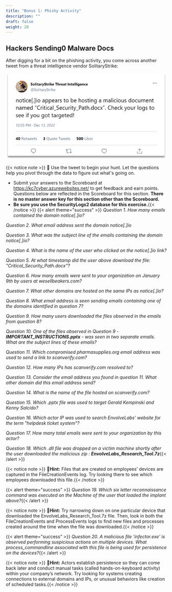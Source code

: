 ```yaml
---
title: "Bonus 1: Phishy Activity"
description: ""
draft: false
weight: 20
---
```



## Hackers Sending0 Malware Docs

After digging for a bit on the phishing activity, you come across another tweet from a threat intelligence vendor SolitaryStrike:

<img src= "https://github.com/bgrant34/workshops/blob/master/content/english/kusto-kc7/Images/Bonus1.png?raw=true" alt= “” width="value" height="value">


{{< notice note >}}
🤔 Use the tweet to begin your hunt. Let the questions help you pivot through the data to figure out what's going on.     
- Submit your answers to the Scoreboard at https://kc7cyber.azurewebsites.net/ to get feedback and earn points. Questions below are reflected in the Scoreboard for this section. **There is no master answer key for this section other than the Scoreboard.**
- **Be sure you use the SecurityLogs2 database for this exercise.**{{< /notice >}}
{{< alert theme="success" >}}
*Question 1.	How many emails contained the domain notice[.]io?*

*Question 2.	What email address sent the domain notice[.]io*

*Question 3.	What was the subject line of the emails containing the domain notice[.]io?*

*Question 4.	What is the name of the user who clicked on the notice[.]io link?*

*Question 5.	At what timestamp did the user above download the file: "Critical_Security_Path.docx"?*


*Question 6.	How many emails were sent to your organization on January 9th by users at wesellbeakers.com?*

*Question 7.	What other domains are hosted on the same IPs as notice[.]io?*

*Question 8.	What email address is seen sending emails containing one of the domains identified in question 7?*

*Question 9.	How many users downloaded the files observed in the emails from question 8?*

*Question 10.	One of the files observed in Question 9 - **IMPORTANT_INSTRUCTIONS.pptx** - was seen in two separate emails. What are the subject lines of these emails?*

*Question 11.	Which compromised pharmasupplies.org email address was used to send a link to scanverify.com?*

*Question 12.	How many IPs has scanverify.com resolved to?*

*Question 13.	Consider the email address you found in question 11. What other domain did this email address send?*

*Question 14.	What is the name of the file hosted on scanverify.com?*

*Question 15.	Which .pptx file was used to target Gerald Kempinski and Kenny Salcido?*

*Question 16.	Which actor IP was used to search EnvolveLabs' website for the term "helpdesk ticket system"?*

*Question 17.	How many total emails were sent to your organization by this actor?*

*Question 18.	Which .dll file was dropped on a victim machine shortly after the user downloaded the malicious zip : **EnvolveLabs_Research_Tool.7z***{{< /alert >}}

{{< notice note >}}
🤫**Hint:** Files that are created on employees’ devices are captured in the FileCreationEvents log. Try looking there to see which employees downloaded this file.{{< /notice >}}

{{< alert theme="success" >}}
*Question 19.	Which six letter reconnaissance command was executed on the Machine of the user that loaded the implant above?*{{< /alert >}}

{{< notice note >}}
🤫**Hint:** Try narrowing down on one particular device that downloaded the EnvolveLabs_Research_Tool.7z file. Then, look in both the FileCreationEvents and ProcessEvents logs to find new files and processes created around the time when the file was downloaded.{{< /notice >}}

{{< alert theme="success" >}}
*Question 20.	A malicious file 'infector.exe' is observed performing suspicious actions on multiple devices. What process_commandline associated with this file is being used for persistence on the devices?*{{< /alert >}}

{{< notice note >}}
🤫**Hint:** Actors establish persistence so they can come back later and conduct manual tasks (called hands-on-keyboard activity) within your company’s network. Try looking for systems creating connections to external domains and IPs, or unusual behaviors like creation of scheduled tasks.{{< /notice >}}
